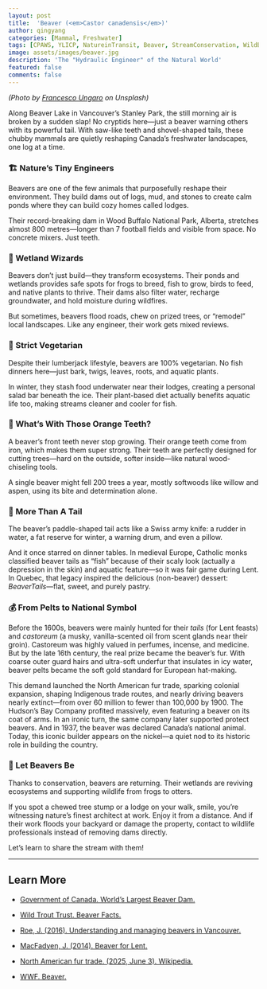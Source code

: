 ```yaml
---
layout: post
title:  'Beaver (<em>Castor canadensis</em>)'
author: qingyang
categories: [Mammal, Freshwater]
tags: [CPAWS, YLICP, NatureinTransit, Beaver, StreamConservation, WildBC]
image: assets/images/beaver.jpg
description: 'The "Hydraulic Engineer" of the Natural World'
featured: false
comments: false
---
```

*(Photo by <a target="_blank" href="https://unsplash.com/photos/brown-rodent-on-brown-tree-branch-cHVKmOwd0A8"><span>Francesco Ungaro</span></a> on Unsplash)*

Along Beaver Lake in Vancouver’s Stanley Park, the still morning air is broken by a sudden slap! No cryptids here—just a beaver warning others with its powerful tail. With saw-like teeth and shovel-shaped tails, these chubby mammals are quietly reshaping Canada’s freshwater landscapes, one log at a time.

### 🏗 Nature’s Tiny Engineers

Beavers are one of the few animals that purposefully reshape their environment. They build dams out of logs, mud, and stones to create calm ponds where they can build cozy homes called lodges.

Their record-breaking dam in Wood Buffalo National Park, Alberta, stretches almost 800 metres—longer than 7 football fields and visible from space. No concrete mixers. Just teeth.

### 🌿 Wetland Wizards

Beavers don’t just build—they transform ecosystems. Their ponds and wetlands provides safe spots for frogs to breed, fish to grow, birds to feed, and native plants to thrive. Their dams also filter water, recharge groundwater, and hold moisture during wildfires.

But sometimes, beavers flood roads, chew on prized trees, or “remodel” local landscapes. Like any engineer, their work gets mixed reviews.

### 🥬 Strict Vegetarian

Despite their lumberjack lifestyle, beavers are 100% vegetarian. No fish dinners here—just bark, twigs, leaves, roots, and aquatic plants.

In winter, they stash food underwater near their lodges, creating a personal salad bar beneath the ice. Their plant-based diet actually benefits aquatic life too, making streams cleaner and cooler for fish. 

### 🧡 What’s With Those Orange Teeth?

A beaver’s front teeth never stop growing. Their orange teeth come from iron, which makes them super strong. Their teeth are perfectly designed for cutting trees—hard on the outside, softer inside—like natural wood-chiseling tools.

A single beaver might fell 200 trees a year, mostly softwoods like willow and aspen, using its bite and determination alone.

### 🍪 More Than A Tail

The beaver’s paddle-shaped tail acts like a Swiss army knife: a rudder in water, a fat reserve for winter, a warning drum, and even a pillow.

And it once starred on dinner tables. In medieval Europe, Catholic monks classified beaver tails as “fish” because of their scaly look (actually a depression in the skin) and aquatic feature—so it was fair game during Lent. In Quebec, that legacy inspired the delicious (non-beaver) dessert: *BeaverTails*—flat, sweet, and purely pastry. 

### 💰 From Pelts to National Symbol

Before the 1600s, beavers were mainly hunted for their *tails* (for Lent feasts) and *castoreum* (a musky, vanilla-scented oil from scent glands near their groin). Castoreum was highly valued in perfumes, incense, and medicine. But by the late 16th century, the real prize became the beaver’s fur. With coarse outer guard hairs and ultra-soft underfur that insulates in icy water, beaver pelts became the soft gold standard for European hat-making.

This demand launched the North American fur trade, sparking colonial expansion, shaping Indigenous trade routes, and nearly driving beavers nearly extinct—from over 60 million to fewer than 100,000 by 1900. The Hudson’s Bay Company profited massively, even featuring a beaver on its coat of arms. In an ironic turn, the same company later supported protect beavers. And in 1937, the beaver was declared Canada’s national animal. Today, this iconic builder appears on the nickel—a quiet nod to its historic role in building the country.

### 🌱 Let Beavers Be

Thanks to conservation, beavers are returning. Their wetlands are reviving ecosystems and supporting wildlife from frogs to otters.

If you spot a chewed tree stump or a lodge on your walk, smile, you’re witnessing nature’s finest architect at work. Enjoy it from a distance. And if their work floods your backyard or damage the property, contact to wildlife professionals instead of removing dams directly.

Let’s learn to share the stream with them!

---

## Learn More

- <a style='_blank' href='https://parks.canada.ca/pn-np/nt/woodbuffalo/nature/beaver_gallery'><span>Government of Canada. World’s Largest Beaver Dam.</span></a>
 
- <a style='_blank' href='https://www.wildtrout.org/content/beaver-facts#::text=They%20use%20the%20canals%20to,a%20greater%20or%20lesser%20degree'><span>Wild Trout Trust. Beaver Facts.</span></a>

- <a style='_blank' href='https://sustain.ubc.ca/sites/default/files/2016-01_Understanding %26 Managing Vancouver Beavers_Pierce.pdf'><span>Roe, J. (2016). Understanding and managing beavers in Vancouver.</span></a>

- <a style='_blank' href='https://niche-canada.org/2014/04/19/beaver-for-lent/'><span>MacFadyen, J. (2014). Beaver for Lent.</span></a>

- <a style='_blank' href='https://en.wikipedia.org/wiki/North_American_fur_trade '><span>North American fur trade. (2025, June 3). Wikipedia.</span></a>

- <a style='_blank' href='https://www.worldwildlife.org/species/beaver '><span>WWF. Beaver.</span></a> 